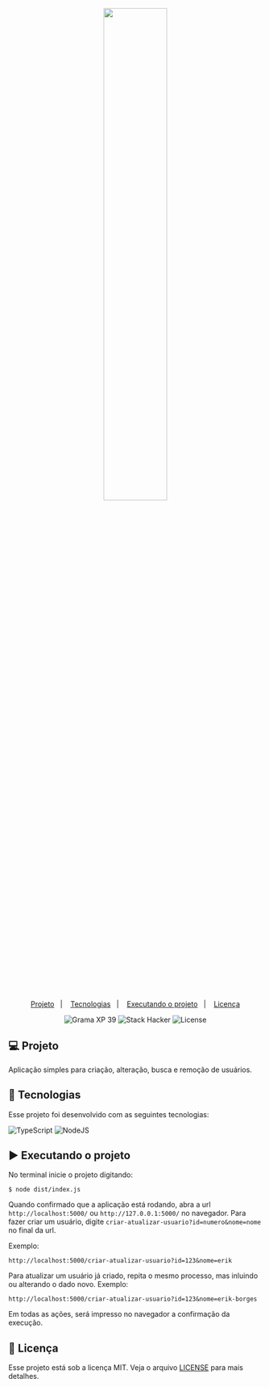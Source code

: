 <p align="center">
  <img src="https://github.com/scillapinheiro/gama_academy_desafio-1/blob/main/logo-gama-academy.png" width="50%">
</p>

<p align="center">
  <a href="#-Projeto">Projeto</a>&nbsp;&nbsp;&nbsp;|&nbsp;&nbsp;&nbsp;
  <a href="#-tecnologias">Tecnologias</a>&nbsp;&nbsp;&nbsp;|&nbsp;&nbsp;&nbsp;
  <a href="#-executando-o-projeto">Executando o projeto</a>&nbsp;&nbsp;&nbsp;|&nbsp;&nbsp;&nbsp;
  <a href="#-licença">Licença</a>
</p>

<p align="center">
  <img alt="Grama XP 39" src="https://img.shields.io/static/v1?label=xp&message=39&color=success&labelColor=grey">
  
  <img alt="Stack Hacker" src="https://img.shields.io/static/v1?label=stack&message=hacker&color=success&labelColor=grey">
  
  <img alt="License" src="https://img.shields.io/static/v1?label=license&message=MIT&color=success&labelColor=grey">
</p>

## :computer: Projeto
Aplicação simples para criação, alteração, busca e remoção de usuários.

## :rocket: Tecnologias

Esse projeto foi desenvolvido com as seguintes tecnologias:

![TypeScript](https://img.shields.io/badge/TypeScript-007ACC?style=for-the-badge&logo=typescript&logoColor=white) ![NodeJS](https://img.shields.io/badge/node.js-6DA55F?style=for-the-badge&logo=node.js&logoColor=white)

## :arrow_forward: Executando o projeto
No terminal inicie o projeto digitando:
```
$ node dist/index.js
```
Quando confirmado que a aplicação está rodando, abra a url ``http://localhost:5000/`` ou ``http://127.0.0.1:5000/`` no navegador. Para fazer criar um usuário, digite ``criar-atualizar-usuario?id=numero&nome=nome`` no final da url.

Exemplo:
```
http://localhost:5000/criar-atualizar-usuario?id=123&nome=erik
```
Para atualizar um usuário já criado, repita o mesmo processo, mas inluindo ou alterando o dado novo. Exemplo:
```
http://localhost:5000/criar-atualizar-usuario?id=123&nome=erik-borges
```
Em todas as ações, será impresso no navegador a confirmação da execução.

## :memo: Licença
Esse projeto está sob a licença MIT. Veja o arquivo [LICENSE](LICENSE.md) para mais detalhes.
